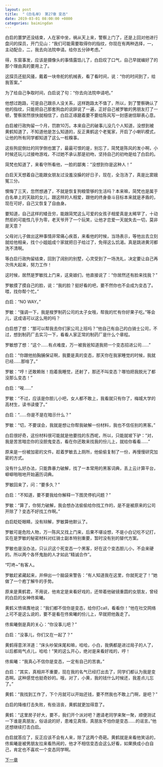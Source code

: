 ```yaml
---
layout: post
title:  "《白名单》 第27章 变态"
date: 2019-03-01 08:00:00 +0800
categories: baimingdan
---
```

白启的噩梦还没结束，人在家中坐，祸从天上来，警察上门了，还是上回对他进行盘问的探员，开门见山：“我们可能需要取得你的指纹，你现在有两种选择，一，主动配合，二，我去向法院申请。给你五分钟考虑。”

得，东窗事发，应该是摄像头的事情露馅儿了，白启叹了口气，自己早就编好了的那个理由真的要用上了。

这探员还挺风骚，戴着一块帝舵的机械表，看了看时间，说：“你的时间到了，给我答案。”

为了给自己争取时间，白启说了句：“你去向法院申请吧。”

他想过跑路，可是自己跟杀人没关系，这样跑路太不值了，所以，到了警察确认了他的指纹，只能把自己那套狗血的说辞说了一遍，正好自己被罗敏的男朋友打了一顿，警察居然很快就相信了，白启正琢磨着要不要给陈风写一封感谢信聊表心意。

白启被行政拘留一个月，罚款10万。本来自己的破事儿没几个人知道，没想到被黄鹤知道了，不知道他是怎么知道的，反正黄鹤这个老冤家，开启了小喇叭模式，让他的所有同学都知道了这么一桩糗事。

这些狗屁倒灶的同学倒也罢了，最最可恨的是，别忘了，简梵是陈风的发小啊，小时候还玩儿过接吻游戏，不过她不承认那是初吻，坚持自己的初吻是给了白启的。

简梵也知道了，来看守所看他，一脸的鄙夷：“没想到你是这种人！”

白启天天想着自己能跟女朋友过没羞没臊的好日子，现在，全泡汤了，真是比窦娥冤三分。

懊悔了三天，忽然想通了，不就是恢复狗粮管够的生活吗？本来嘛，简梵也是属于白名单上的天敌的女儿，跟这样的人相爱，跟他的终身奋斗目标本来就是矛盾的，现在可好，自己又恢复了自由身。

要知道，自己这样的矮丑穷，能跟简梵这么可爱的女孩子相爱真是太稀罕了，十动然拒的可能性几乎为零，老天爷开了一个玩笑，让他才恋爱一天就失去一切，莫非是天意？

父母对儿子做出这种事情非常痛心疾首，来看他的时候，当场表示，等他出去立刻就给他相亲，找个小姐姐成个家就把日子给过了，免得这么饥渴。真是跳进黄河都洗不清啊。

等白启行政拘留结束，回到了阔别的别墅，心灵受到了一场洗礼，决定要让自己再次伟大起来，努力工作！

这时候，居然是罗敏找上门来，这臭娘们，他直接说了：“你居然还有脸来找我？”

罗敏摸了摸自己的脸，说：“我的脸？挺好看的吧，要不然你也不会成为变态了。喂，找你帮个忙。”

白启：“NO WAY。”

罗敏：“强调一下，我是梭罗制药公司的太子女哦，帮我的忙有你好果子吃。”等会儿，这成语可以这么用的吗？

白启想了想：“那可以帮我去你们家公司上班吗？”他自己有自己的白骑士公司，不过，想到制药厂去实习一下，看看人家正常的制药厂是什么个章程。

罗敏想了想：“这个……有点难度，万一被我爸知道我把一个变态招进公司……”

白启：“你跟他拍胸脯保证啊，我要是真的变态，那天你在我家睡觉的时候，我就已经……那啥了。”

罗敏：“哼！还敢赖账！抱着我睡觉，还射了，那还不叫变态？哪怕把我脱光了都没那么变态！”

白启：“唉……”

罗敏：“不过，应该是你胆儿小吧，女人都不敢上，我看就只有你了，梅城大学的高材生，读书读傻了。”

白启：“……你是不是在暗示什么？”

罗敏：“切，不要误会，我就是想让你帮我破解一份材料，我也不信任别的黑客。”

白启很好奇，这份材料很可能就是他要找的东西呢，所以，只能就坡下驴：“对，我是苦苦暗恋你的没胆鬼变态，看在你还敢来找我的份儿上，就给你看看……”

原来是一份被加密的文件。趁着罗敏去上厕所，他偷偷复制了一份，再慢慢研究加密的方式。

没有什么好办法，只能靠暴力破解，找了一本常用的黑客词典，丢上云计算平台，噼噼啪啪地开始遍历词典。

罗敏回来了，问：“要多久？”

白启：“不知道，要不要我给你解释一下图灵停机问题？”

罗敏：“算了，你努力破解，我会想办法偷偷给你找工作的，是不是被原来的公司开除了？变态不好找工作啊。”

白启眨眨眼睛，没有辩解，罗敏算他默认了。

罗敏可是危险人物，万一陈风又找上门来，后果不堪设想，不是小白记吃不记打，实在是罗敏的秘密材料对红骑士副本特别重要，暂时没有别的替代方案。

罗敏也是没办法，只认识这个死变态一个黑客，好在这个变态胆儿小，不会来硬的。所以两个各怀鬼胎的人才如此“精诚合作”。

“叮咚~”有客人。

罗敏赶紧藏起来，并伸出一个脑袋来警告：“有人知道我在这里，你就死定了！”她做了一个庖丁解牛的手势。

原来是黄鹤君，不用说，他肯定是来看好戏的，还带着他破镜重圆的女朋友，曾经的白启的女神佟紫曦。

黄鹤义愤填膺地说：“我们都不信你是变态，给你打call，看看你！”他在社交网络上可不是这么说的，要不是看在佟紫曦的份儿上，早就把他轰走了。

佟紫曦倒是真的关心：“你没事儿吧？”

白启：“没事儿，你们又在一起了？”

黄鹤得意洋洋道：“床头吵架床尾和嘛，哈哈，小白，我俩都是进过局子的人了，以后都局气点儿，哈哈！”笑的这么开心，绝对是来看好戏的，哼！

佟紫曦：“我真心不信你是变态，一定有自己的苦衷。”

白启：“其实，真相并不重要，现在我的名气已经打出去了，同学们都认为我是变态啊。这种感觉也挺奇妙的。哦，对了，小黄，我的钱什么时候还，我差点儿忘了。”

黄鹤：“我找到工作了，下个月就可以开始还钱，要不然我也不敢上门啊，是吧？”

白启的降维打击失败，有些沮丧，黄鹤就更加得意了。

黄鹤：“这里房子好大，要不，我们开个派对吧？邀请老同学来聚一聚，顺便测试一下谁是真朋友，俗话说的好，患难见真情，真朋友不怕你是变态……的谣言。”他还想继续打击白启。

白启就答应了，反正应该不会有人来，除了这两个奇葩。黄鹤就是来看他笑话的，佟紫曦是被男朋友拉来看热闹的，他才不相信变态会这么好看，如果换成小白自己，肯定也不喜欢一个变态同学啊。

[下一章](/baimingdan/2019/03/02/28.html)
